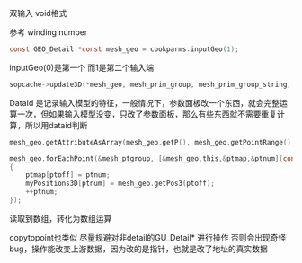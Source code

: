 双输入 void格式

参考 winding number
```c
const GEO_Detail *const mesh_geo = cookparms.inputGeo(1);
```
inputGeo(0)是第一个 而1是第二个输入端

```c
sopcache->update3D(*mesh_geo, mesh_prim_group, mesh_prim_group_string, 2);
```

DataId 是记录输入模型的特征，一般情况下，参数面板改一个东西，就会完整运算一次，但如果输入模型没变，只改了参数面板，那么有些东西就不需要重复计算，所以用dataid判断

```c
mesh_geo.getAttributeAsArray(mesh_geo.getP(), mesh_geo.getPointRange(), myPositions3D);

mesh_geo.forEachPoint(&mesh_ptgroup, [&mesh_geo,this,&ptmap,&ptnum](const GA_Offset ptoff)
{
	ptmap[ptoff] = ptnum;
	myPositions3D[ptnum] = mesh_geo.getPos3(ptoff);
	++ptnum;
});
```

读取到数组，转化为数组运算

copytopoint也类似
尽量规避对非detail的GU_Detail* 进行操作
否则会出现奇怪bug，操作能改变上游数据，因为改的是指针，也就是改了地址的真实数据